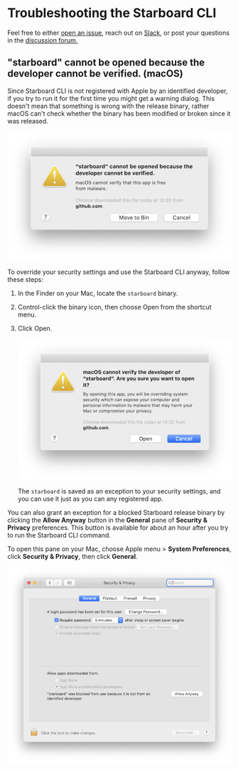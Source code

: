 # Troubleshooting the Starboard CLI

Feel free to either [open an issue](https://github.com/khulnasoft-lab/starboard/issues), reach out on [Slack](https://slack.khulnasoft.com), or post your questions in the [discussion forum.](https://github.com/khulnasoft-lab/starboard/discussions)

## "starboard" cannot be opened because the developer cannot be verified. (macOS)

Since Starboard CLI is not registered with Apple by an identified developer, if you try to run it for the first time
you might get a warning dialog. This doesn't mean that something is wrong with the release binary, rather macOS can't
check whether the binary has been modified or broken since it was released.

![](./../images/troubleshooting/developer-not-verified.png)

To override your security settings and use the Starboard CLI anyway, follow these steps:

1. In the Finder on your Mac, locate the `starboard` binary.
2. Control-click the binary icon, then choose Open from the shortcut menu.
3. Click Open.

   ![](./../images/troubleshooting/control-click-open.png)

   The `starboard` is saved as an exception to your security settings, and you can use it just as you can any registered
   app.

You can also grant an exception for a blocked Starboard release binary by clicking the **Allow Anyway** button in the
**General** pane of **Security & Privacy** preferences. This button is available for about an hour after you try to run the
Starboard CLI command.

To open this pane on your Mac, choose Apple menu > **System Preferences**, click **Security & Privacy**, then click **General**.

![](./../images/troubleshooting/developer-not-verified-remediation.png)
